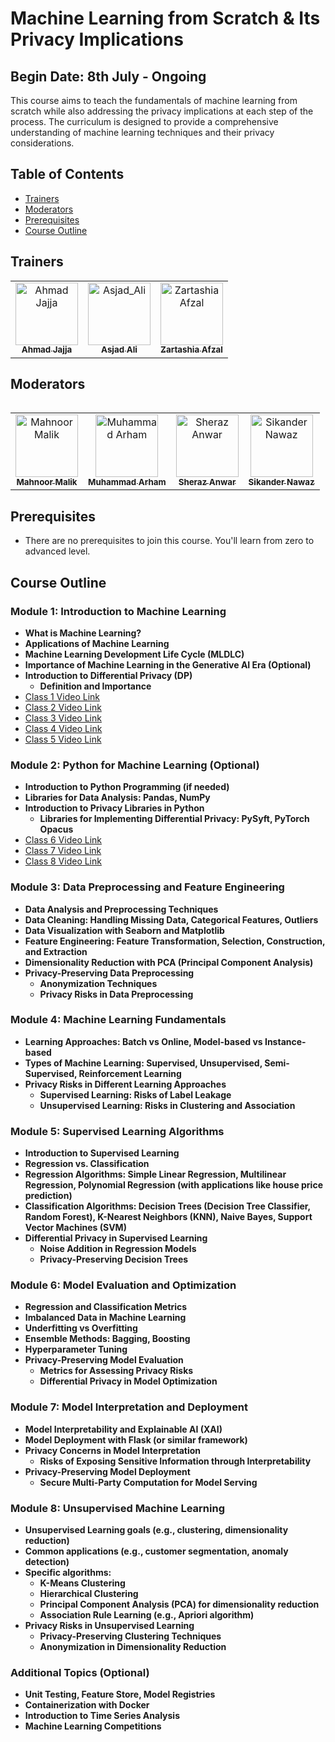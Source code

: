 # Machine Learning from Scratch & Its Privacy Implications

## Begin Date: 8th July - Ongoing

This course aims to teach the fundamentals of machine learning from scratch while also addressing the privacy implications at each step of the process. The curriculum is designed to provide a comprehensive understanding of machine learning techniques and their privacy considerations.

## Table of Contents

- [Trainers](#trainers)
- [Moderators](#moderators)
- [Prerequisites](#prerequisites)
- [Course Outline](#course-outline)

## Trainers

<table >
  <tbody>
    <tr>
      <td align="center">
        <a href="https://github.com/Ahmadjajja">
        <img src="https://avatars.githubusercontent.com/u/86593662?v=4" width="100px;" alt="Ahmad Jajja"/>
          <br />
          <sub><b>Ahmad Jajja</b></sub>
        </a> 
      </td>
      <td align="center">
        <a href="https://github.com/A5jadAli">
          <img src="https://avatars.githubusercontent.com/u/123229279?v=4" width="100px;" alt="Asjad_Ali"/>
          <br />
          <sub><b>Asjad Ali</b></sub>
        </a> 
      </td>
      <td align="center">
        <a href="https://github.com/zartashiafzal">
          <img src="https://avatars.githubusercontent.com/u/65966739?v=4" width="100px;" alt="Zartashia Afzal"/>
          <br />
          <sub><b>Zartashia Afzal</b></sub>
        </a> 
      </td>
   </tr>
  </tbody>
<table>
  
## Moderators
<table >
  <tbody>
    <tr>
      <td align="center">
        <a href="https://github.com/Mahnoormalik123">
          <img src="https://avatars.githubusercontent.com/u/154795582?v=4" width="100px;" alt="Mahnoor Malik"/>
          <br />
          <sub><b>Mahnoor Malik</b></sub>
        </a> 
      </td>
      <td align="center">
        <a href="https://github.com/arhamansari11">
          <img src="https://avatars.githubusercontent.com/u/124850772?v=4" width="100px;" alt="Muhammad Arham"/>
          <br />
          <sub><b>Muhammad Arham</b></sub>
        </a> 
      </td>
      <td align="center">
        <a href="https://github.com/SherazAnwar25">
          <img src="https://avatars.githubusercontent.com/u/153890380?v=4" width="100px;" alt="Sheraz Anwar"/>
          <br />
          <sub><b>Sheraz Anwar</b></sub>
        </a> 
      </td>
      <td align="center">
        <a href="https://github.com/sikander-nawaz">
          <img src="https://avatars.githubusercontent.com/u/121254651?v=4" width="100px;" alt="Sikander Nawaz"/>
          <br />
          <sub><b>Sikander Nawaz</b></sub>
        </a> 
      </td>
    </tr>
  </tbody>
<table>

## Prerequisites

- There are no prerequisites to join this course. You'll learn from zero to advanced level.

## Course Outline

### Module 1: Introduction to Machine Learning

- **What is Machine Learning?**
- **Applications of Machine Learning**
- **Machine Learning Development Life Cycle (MLDLC)**
- **Importance of Machine Learning in the Generative AI Era (Optional)**
- **Introduction to Differential Privacy (DP)**
  - **Definition and Importance**
- [Class 1 Video Link](https://www.facebook.com/iCodeguru/videos/1140906600544854)
- [Class 2 Video Link](https://www.facebook.com/iCodeguru/videos/1172562033868588/)
- [Class 3 Video Link](https://www.facebook.com/iCodeguru/videos/380675287961626)
- [Class 4 Video Link](https://www.facebook.com/iCodeguru/videos/489366656910032)
- [Class 5 Video Link](https://www.facebook.com/iCodeguru/videos/396304176791613)

### Module 2: Python for Machine Learning (Optional)

- **Introduction to Python Programming (if needed)**
- **Libraries for Data Analysis: Pandas, NumPy**
- **Introduction to Privacy Libraries in Python**
  - **Libraries for Implementing Differential Privacy: PySyft, PyTorch Opacus**
- [Class 6 Video Link](https://www.facebook.com/iCodeguru/videos/296444603534700)
- [Class 7 Video Link](https://www.facebook.com/iCodeguru/videos/798917849033959)
- [Class 8 Video Link](https://www.facebook.com/iCodeguru/videos/506803148528787)

### Module 3: Data Preprocessing and Feature Engineering

- **Data Analysis and Preprocessing Techniques**
- **Data Cleaning: Handling Missing Data, Categorical Features, Outliers**
- **Data Visualization with Seaborn and Matplotlib**
- **Feature Engineering: Feature Transformation, Selection, Construction, and Extraction**
- **Dimensionality Reduction with PCA (Principal Component Analysis)**
- **Privacy-Preserving Data Preprocessing**
  - **Anonymization Techniques**
  - **Privacy Risks in Data Preprocessing**

### Module 4: Machine Learning Fundamentals

- **Learning Approaches: Batch vs Online, Model-based vs Instance-based**
- **Types of Machine Learning: Supervised, Unsupervised, Semi-Supervised, Reinforcement Learning**
- **Privacy Risks in Different Learning Approaches**
  - **Supervised Learning: Risks of Label Leakage**
  - **Unsupervised Learning: Risks in Clustering and Association**

### Module 5: Supervised Learning Algorithms

- **Introduction to Supervised Learning**
- **Regression vs. Classification**
- **Regression Algorithms: Simple Linear Regression, Multilinear Regression, Polynomial Regression (with applications like house price prediction)**
- **Classification Algorithms: Decision Trees (Decision Tree Classifier, Random Forest), K-Nearest Neighbors (KNN), Naive Bayes, Support Vector Machines (SVM)**
- **Differential Privacy in Supervised Learning**
  - **Noise Addition in Regression Models**
  - **Privacy-Preserving Decision Trees**

### Module 6: Model Evaluation and Optimization

- **Regression and Classification Metrics**
- **Imbalanced Data in Machine Learning**
- **Underfitting vs Overfitting**
- **Ensemble Methods: Bagging, Boosting**
- **Hyperparameter Tuning**
- **Privacy-Preserving Model Evaluation**
  - **Metrics for Assessing Privacy Risks**
  - **Differential Privacy in Model Optimization**

### Module 7: Model Interpretation and Deployment

- **Model Interpretability and Explainable AI (XAI)**
- **Model Deployment with Flask (or similar framework)**
- **Privacy Concerns in Model Interpretation**
  - **Risks of Exposing Sensitive Information through Interpretability**
- **Privacy-Preserving Model Deployment**
  - **Secure Multi-Party Computation for Model Serving**

### Module 8: Unsupervised Machine Learning

- **Unsupervised Learning goals (e.g., clustering, dimensionality reduction)**
- **Common applications (e.g., customer segmentation, anomaly detection)**
- **Specific algorithms:**
  - **K-Means Clustering**
  - **Hierarchical Clustering**
  - **Principal Component Analysis (PCA) for dimensionality reduction**
  - **Association Rule Learning (e.g., Apriori algorithm)**
- **Privacy Risks in Unsupervised Learning**
  - **Privacy-Preserving Clustering Techniques**
  - **Anonymization in Dimensionality Reduction**

### Additional Topics (Optional)

- **Unit Testing, Feature Store, Model Registries**
- **Containerization with Docker**
- **Introduction to Time Series Analysis**
- **Machine Learning Competitions**
